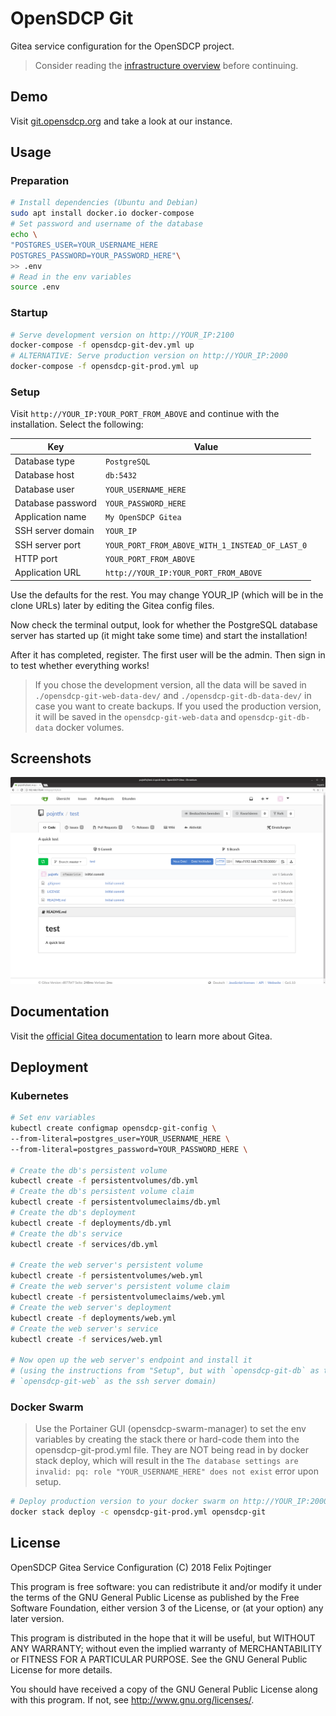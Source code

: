 # OpenSDCP Git

Gitea service configuration for the OpenSDCP project.

> Consider reading the [infrastructure overview](https://github.com/opensdcp/opensdcp-infrastructure#overview) before continuing.

## Demo

Visit [git.opensdcp.org](https://git.opensdcp.org/) and take a look at our instance.

## Usage

### Preparation

```bash
# Install dependencies (Ubuntu and Debian)
sudo apt install docker.io docker-compose
# Set password and username of the database
echo \
"POSTGRES_USER=YOUR_USERNAME_HERE
POSTGRES_PASSWORD=YOUR_PASSWORD_HERE"\
>> .env
# Read in the env variables
source .env
```

### Startup

```bash
# Serve development version on http://YOUR_IP:2100
docker-compose -f opensdcp-git-dev.yml up
# ALTERNATIVE: Serve production version on http://YOUR_IP:2000
docker-compose -f opensdcp-git-prod.yml up
```

### Setup

Visit `http://YOUR_IP:YOUR_PORT_FROM_ABOVE` and continue with the installation. Select the following:

| Key               | Value                                           |
| ----------------- | ----------------------------------------------- |
| Database type     | `PostgreSQL`                                    |
| Database host     | `db:5432`                                       |
| Database user     | `YOUR_USERNAME_HERE`                            |
| Database password | `YOUR_PASSWORD_HERE`                            |
| Application name  | `My OpenSDCP Gitea`                             |
| SSH server domain | `YOUR_IP`                                       |
| SSH server port   | `YOUR_PORT_FROM_ABOVE_WITH_1_INSTEAD_OF_LAST_0` |
| HTTP port         | `YOUR_PORT_FROM_ABOVE`                          |
| Application URL   | `http://YOUR_IP:YOUR_PORT_FROM_ABOVE`           |

Use the defaults for the rest. You may change YOUR_IP (which will be in the clone URLs) later by editing the Gitea config files.

Now check the terminal output, look for whether the PostgreSQL database server has started up (it might take some time) and start the installation!

After it has completed, register. The first user will be the admin. Then sign in to test whether everything works!

> If you chose the development version, all the data will be saved in `./opensdcp-git-web-data-dev/` and `./opensdcp-git-db-data-dev/` in case you want to create backups. If you used the production version, it will be saved in the `opensdcp-git-web-data` and `opensdcp-git-db-data` docker volumes.

## Screenshots

![Example repository in Gitea instance](screenshots/repository.png)

## Documentation

Visit the [official Gitea documentation](https://docs.gitea.io/) to learn more about Gitea.

## Deployment

### Kubernetes

```bash
# Set env variables
kubectl create configmap opensdcp-git-config \
--from-literal=postgres_user=YOUR_USERNAME_HERE \
--from-literal=postgres_password=YOUR_PASSWORD_HERE \

# Create the db's persistent volume
kubectl create -f persistentvolumes/db.yml
# Create the db's persistent volume claim
kubectl create -f persistentvolumeclaims/db.yml
# Create the db's deployment
kubectl create -f deployments/db.yml
# Create the db's service
kubectl create -f services/db.yml

# Create the web server's persistent volume
kubectl create -f persistentvolumes/web.yml
# Create the web server's persistent volume claim
kubectl create -f persistentvolumeclaims/web.yml
# Create the web server's deployment
kubectl create -f deployments/web.yml
# Create the web server's service
kubectl create -f services/web.yml

# Now open up the web server's endpoint and install it
# (using the instructions from "Setup", but with `opensdcp-git-db` as the database host and
# `opensdcp-git-web` as the ssh server domain)
```

### Docker Swarm

> Use the Portainer GUI (opensdcp-swarm-manager) to set the env variables by creating the stack there or hard-code them into the opensdcp-git-prod.yml file. They are NOT being read in by docker stack deploy, which will result in the `The database settings are invalid: pq: role "YOUR_USERNAME_HERE" does not exist` error upon setup.

```bash
# Deploy production version to your docker swarm on http://YOUR_IP:2000
docker stack deploy -c opensdcp-git-prod.yml opensdcp-git
```

## License

OpenSDCP Gitea Service Configuration (C) 2018 Felix Pojtinger

This program is free software: you can redistribute it and/or modify
it under the terms of the GNU General Public License as published by
the Free Software Foundation, either version 3 of the License, or
(at your option) any later version.

This program is distributed in the hope that it will be useful,
but WITHOUT ANY WARRANTY; without even the implied warranty of
MERCHANTABILITY or FITNESS FOR A PARTICULAR PURPOSE. See the
GNU General Public License for more details.

You should have received a copy of the GNU General Public License
along with this program. If not, see <http://www.gnu.org/licenses/>.
